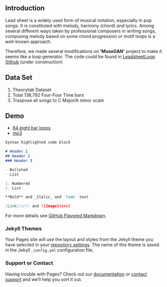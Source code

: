 ## Introduction

Lead sheet is a widely used form of musical notation, especially in pop songs. It is constituted with melody, harmony (chord) and lyrics. Among several different ways taken by professional composers in writing songs, composing melody based on some chord progression or motif loops is a well-known approach.

Therefore, we made several modifications on **'MuseGAN'** project to make it seems like a loop generator. The code could be found in [LeadsheetLoop Github](https://github.com/liuhaumin/LeadsheetLoop) (under construction)

## Data Set
1. Theorytab Dataset
1. Total 138,792 Four-Four Time bars
1. Traspose all songs to C Major/A minor scale

## Demo
- [64 eight bar loops](https://soundcloud.com/user-156620916/ai-loops-draft-1)
- [mp3](DAC_Epoch5.mp3)

```markdown
Syntax highlighted code block

# Header 1
## Header 2
### Header 3

- Bulleted
- List

1. Numbered
2. List

**Bold** and _Italic_ and `Code` text

[Link](url) and ![Image](src)
```

For more details see [GitHub Flavored Markdown](https://guides.github.com/features/mastering-markdown/).

### Jekyll Themes

Your Pages site will use the layout and styles from the Jekyll theme you have selected in your [repository settings](https://github.com/liuhaumin/liuhaumin.github.io/settings). The name of this theme is saved in the Jekyll `_config.yml` configuration file.

### Support or Contact

Having trouble with Pages? Check out our [documentation](https://help.github.com/categories/github-pages-basics/) or [contact support](https://github.com/contact) and we’ll help you sort it out.
